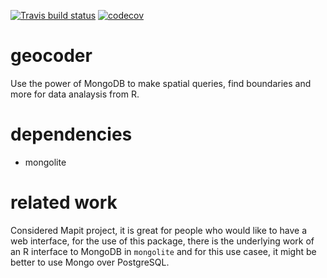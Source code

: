 
[![Travis build
status](https://travis-ci.org/layik/geocoder.svg?branch=master)](https://travis-ci.org/layik/geocoder)
[![codecov](https://codecov.io/gh/layik/geocoder/branch/master/graph/badge.svg)](https://codecov.io/gh/layik/geocoder)

<!-- README.md is generated from README.Rmd. Please edit that file -->

# geocoder

Use the power of MongoDB to make spatial queries, find boundaries and
more for data analaysis from R.

# dependencies

  - mongolite

# related work

Considered Mapit project, it is great for people who would like to have
a web interface, for the use of this package, there is the underlying
work of an R interface to MongoDB in `mongolite` and for this use casee,
it might be better to use Mongo over PostgreSQL.
